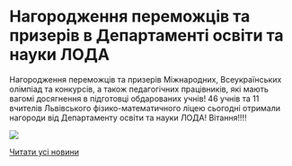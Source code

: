 # Нагородження переможців та призерів в Департаменті освіти та науки ЛОДА

Нагородження переможців та призерів Міжнародних, Всеукраїнських олімпіад та конкурсів, а також педагогічних працівників, які мають вагомі досягнення в підготовці обдарованих учнів!
46 учнів та 11 вчителів Львівського фізико-математичного ліцею сьогодні отримали нагороди від Департаменту освіти та науки ЛОДА! Вітання!!!!


![](/images/blog/нагородження-переможців-та-призерів-в-департаменті-освіти/переможці2019.jpg)


[Читати усі новини](/news)

